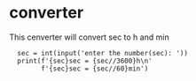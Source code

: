 # converter
This cenverter will convert sec to h and min

      sec = int(input('enter the number(sec): '))
      print(f'{sec}sec = {sec//3600}h\n'
            f'{sec}sec = {sec//60}min')
